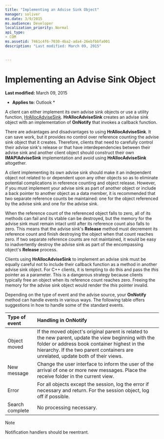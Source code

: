 ```yaml
---
title: "Implementing an Advise Sink Object"
manager: soliver
ms.date: 3/9/2015
ms.audience: Developer
localization_priority: Normal
api_type:
- COM
ms.assetid: 7461c4f6-7030-4ba2-ada4-26ebfbbfa001
description: "Last modified: March 09, 2015"
 
 
---
```


# Implementing an Advise Sink Object

 **Last modified:** March 09, 2015 
  
 * **Applies to:** Outlook * 
  
A client can either implement its own advise sink objects or use a utility function, [HrAllocAdviseSink](hrallocadvisesink.md). **HrAllocAdviseSink** creates an advise sink object with an implementation of **OnNotify** that invokes a callback function. 
  
There are advantages and disadvantages to using **HrAllocAdviseSink**. It can save work, but it provides no control over reference counting the advise sink object that it creates. Therefore, clients that need to carefully control their advise sink's release or that have interdependencies between their advise sink and another client object should construct their own **IMAPIAdviseSink** implementation and avoid using **HrAllocAdviseSink** altogether. 
  
A client implementing its own advise sink should make it an independent object not related to or dependent upon any other objects so as to eliminate potential complications in reference counting and object release. However, if you must implement your advise sink as part of another object or include a back pointer to another object as a data member, it is recommended that two separate reference counts be maintained: one for the object referenced by the advise sink and one for the advise sink. 
  
When the reference count of the referenced object falls to zero, all of its methods can fail and its vtable can be destroyed, but the memory for the advise sink must remain intact until after its reference count also falls to zero. This means that the advise sink's **Release** method must decrement its reference count and finish destroying the object when that count reaches zero. If two separate reference counts are not maintained, it would be easy to inadvertently destroy the advise sink as part of the encompassing object's **Release** process. 
  
Clients using **HrAllocAdviseSink** to implement an advise sink must be equally careful not to include their callback function as a method in another advise sink object. For C++ clients, it is tempting to do this and pass the  _this_ pointer as a parameter. This is a dangerous strategy because clients typically free an object when its reference count reaches zero. Freeing the memory for the advise sink object would render the  _this_ pointer invalid. 
  
Depending on the type of event and the advise source, your **OnNotify** method can handle events in various ways. The following table offers suggestions in how to handle some of the standard events. 
  
|**Type of event**|**Handling in OnNotify**|
|:-----|:-----|
|Object moved  <br/> |If the moved object's original parent is related to the new parent, update the view beginning with the folder or address book container highest in the hierarchy. If the two parent containers are unrelated, update both of their views.  <br/> |
|New message  <br/> |Change the user interface to inform the user of the arrival of one or more new messages. Place the receive folder in the current view.  <br/> |
|Error  <br/> |For all objects except the session, log the error if necessary and return. For the session object, log off if possible.  <br/> |
|Search complete  <br/> |No processing necessary.  <br/> |
   
> [!NOTE]
> Notification handlers should be reentrant. 
  

